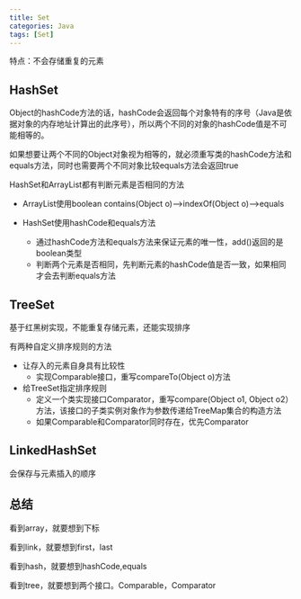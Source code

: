 ```yaml
---
title: Set
categories: Java
tags: [Set]
---
```


特点：不会存储重复的元素

## HashSet

Object的hashCode方法的话，hashCode会返回每个对象特有的序号（Java是依据对象的内存地址计算出的此序号），所以两个不同的对象的hashCode值是不可能相等的。

如果想要让两个不同的Object对象视为相等的，就必须重写类的hashCode方法和equals方法，同时也需要两个不同对象比较equals方法会返回true

HashSet和ArrayList都有判断元素是否相同的方法

- ArrayList使用boolean contains(Object o)-->indexOf(Object o)-->equals

- HashSet使用hashCode和equals方法

  - 通过hashCode方法和equals方法来保证元素的唯一性，add()返回的是boolean类型
  - 判断两个元素是否相同，先判断元素的hashCode值是否一致，如果相同才会去判断equals方法

<!--more-->

## TreeSet

基于红黑树实现，不能重复存储元素，还能实现排序

有两种自定义排序规则的方法

- 让存入的元素自身具有比较性
  - 实现Comparable接口，重写compareTo(Object o)方法
- 给TreeSet指定排序规则
  - 定义一个类实现接口Comparator，重写compare(Object o1, Object o2）方法，该接口的子类实例对象作为参数传递给TreeMap集合的构造方法
  - 如果Comparable和Comparator同时存在，优先Comparator

## LinkedHashSet

会保存与元素插入的顺序

## 总结

看到array，就要想到下标

看到link，就要想到first，last

看到hash，就要想到hashCode,equals

看到tree，就要想到两个接口。Comparable，Comparator

